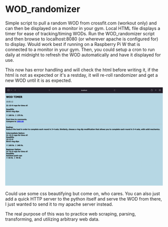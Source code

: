 # WOD_randomizer
Simple script to pull a random WOD from crossfit.com (workout only) and can then be displayed on a monitor in your gym. Local HTML file displays a timer for ease of tracking/timing WODs. 
Run the WOD_randomizer script and then browse to localhost:8080 (or wherever apache is configured for) to display. Would work best if running on a Raspberry Pi W that is connected to a monitor in your gym. Then, you could setup a cron to run daily at midnight to refresh the WOD automatically and have it displayed for use. 

This now has error handling and will check the html before writing it, if the html is not as expected or it's a restday, it will re-roll randomizer and get a new WOD until it is as expected.

![alt text](https://github.com/JasonBurnsInfosec/WOD_randomizer/blob/ec5ff21d36dae60e41c1a66c9b8e97e0626d0c3a/Screen%20Shot%202022-08-15%20at%2010.05.13%20AM.png)

Could use some css beautifying but come on, who cares. You can also just add a quick HTTP server to the python itself and serve the WOD from there, I just wanted to send it to my apache server instead.

The real purpose of this was to practice web scraping, parsing, transforming, and utilizing arbitrary web data. 
